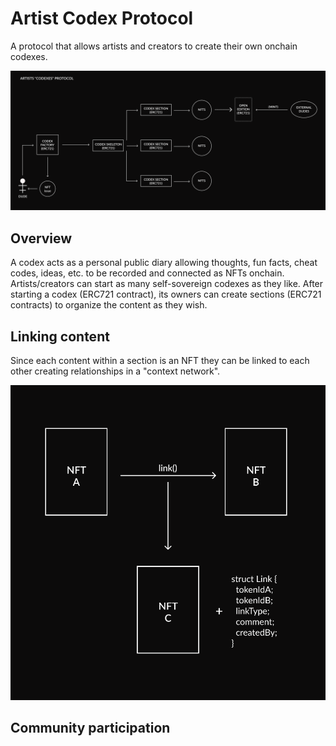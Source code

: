 # Artist Codex Protocol

A protocol that allows artists and creators to create their own onchain codexes.

![codex protocol diagram draft](/protocol-diagram-draft.png "Protocol diagram draft")


## Overview

A codex acts as a personal public diary allowing thoughts, fun facts, cheat codes, ideas, etc. to be recorded and connected as NFTs onchain. Artists/creators can start as many self-sovereign codexes as they like. After starting a codex (ERC721 contract), its owners can create sections (ERC721 contracts) to organize the content as they wish.

## Linking content

Since each content within a section is an NFT they can be linked to each other creating relationships in a "context network".

![protocol link diagram draft](/protocol-link-diagram-draft.png "Protocol link diagram draft")


## Community participation
